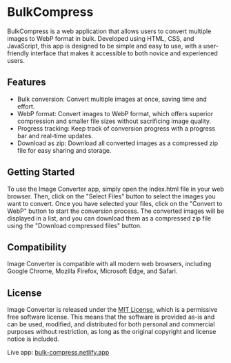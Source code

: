 # BulkCompress

BulkCompress is a web application that allows users to convert multiple images to WebP format in bulk. Developed using HTML, CSS, and JavaScript, this app is designed to be simple and easy to use, with a user-friendly interface that makes it accessible to both novice and experienced users.

## Features

- Bulk conversion: Convert multiple images at once, saving time and effort.
- WebP format: Convert images to WebP format, which offers superior compression and smaller file sizes without sacrificing image quality.
- Progress tracking: Keep track of conversion progress with a progress bar and real-time updates.
- Download as zip: Download all converted images as a compressed zip file for easy sharing and storage.

## Getting Started

To use the Image Converter app, simply open the index.html file in your web browser. Then, click on the "Select Files" button to select the images you want to convert. Once you have selected your files, click on the "Convert to WebP" button to start the conversion process. The converted images will be displayed in a list, and you can download them as a compressed zip file using the "Download compressed files" button.

## Compatibility

Image Converter is compatible with all modern web browsers, including Google Chrome, Mozilla Firefox, Microsoft Edge, and Safari.

## License

Image Converter is released under the [MIT License](https://opensource.org/licenses/MIT), which is a permissive free software license. This means that the software is provided as-is and can be used, modified, and distributed for both personal and commercial purposes without restriction, as long as the original copyright and license notice is included.


Live app: [bulk-compress.netlify.app](https://bulk-compress.netlify.app)
